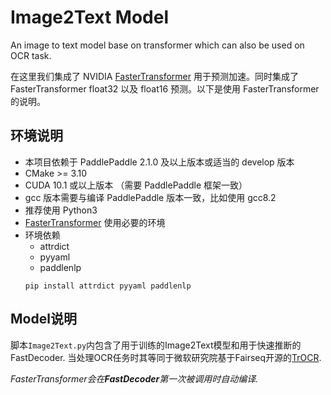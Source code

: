 # Image2Text Model
An image to text model base on transformer which can also be used on OCR task.

在这里我们集成了 NVIDIA [FasterTransformer](https://github.com/NVIDIA/FasterTransformer/tree/v3.1) 用于预测加速。同时集成了 FasterTransformer float32 以及 float16 预测。以下是使用 FasterTransformer 的说明。

## 环境说明

* 本项目依赖于 PaddlePaddle 2.1.0 及以上版本或适当的 develop 版本
* CMake >= 3.10
* CUDA 10.1 或以上版本 （需要 PaddlePaddle 框架一致）
* gcc 版本需要与编译 PaddlePaddle 版本一致，比如使用 gcc8.2
* 推荐使用 Python3
* [FasterTransformer](https://github.com/NVIDIA/FasterTransformer/tree/v3.1#setup) 使用必要的环境
* 环境依赖
  - attrdict
  - pyyaml
  - paddlenlp
  ```shell
  pip install attrdict pyyaml paddlenlp
  ```
  
 ## Model说明
 脚本`Image2Text.py`内包含了用于训练的Image2Text模型和用于快速推断的FastDecoder. 当处理OCR任务时其等同于微软研究院基于Fairseq开源的[TrOCR](https://www.msra.cn/zh-cn/news/features/trocr). 
 
 *FasterTransformer会在**FastDecoder**第一次被调用时自动编译.*
